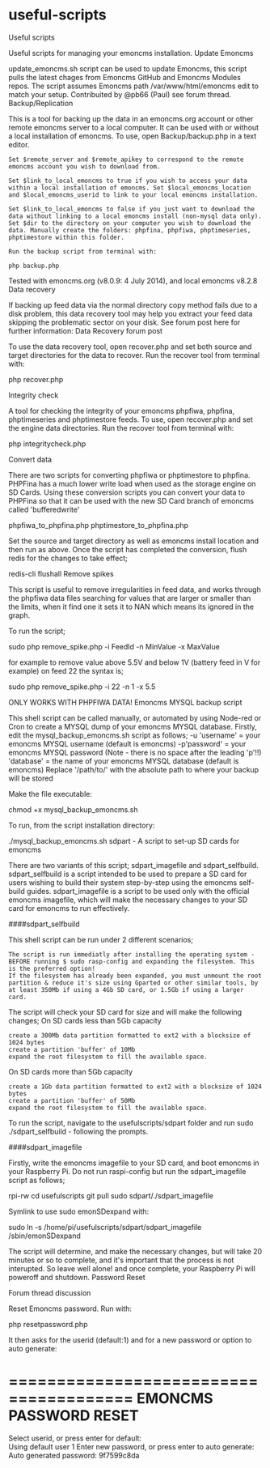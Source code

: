 # useful-scripts
Useful scripts

Useful scripts for managing your emoncms installation.
Update Emoncms

update_emoncms.sh script can be used to update Emoncms, this script pulls the latest chages from Emoncms GitHub and Emoncms Modules repos. The script assumes Emoncms path /var/www/html/emoncms edit to match your setup. Contribuited by @pb66 (Paul) see forum thread.
Backup/Replication

This is a tool for backing up the data in an emoncms.org account or other remote emoncms server to a local computer. It can be used with or without a local installation of emoncms. To use, open Backup/backup.php in a text editor.

    Set $remote_server and $remote_apikey to correspond to the remote emoncms account you wish to download from.

    Set $link_to_local_emoncms to true if you wish to access your data within a local installation of emoncms. Set $local_emoncms_location and $local_emoncms_userid to link to your local emoncms installation.

    Set $link_to_local_emoncms to false if you just want to download the data without linking to a local emoncms install (non-mysql data only). Set $dir to the directory on your computer you wish to download the data. Manually create the folders: phpfina, phpfiwa, phptimeseries, phptimestore within this folder.

    Run the backup script from terminal with:

    php backup.php

Tested with emoncms.org (v8.0.9: 4 July 2014), and local emoncms v8.2.8
Data recovery

If backing up feed data via the normal directory copy method fails due to a disk problem, this data recovery tool may help you extract your feed data skipping the problematic sector on your disk. See forum post here for further information: Data Recovery forum post

To use the data recovery tool, open recover.php and set both source and target directories for the data to recover. Run the recover tool from terminal with:

php recover.php

Integrity check

A tool for checking the integrity of your emoncms phpfiwa, phpfina, phptimeseries and phptimestore feeds. To use, open recover.php and set the engine data directories. Run the recover tool from terminal with:

php integritycheck.php

Convert data

There are two scripts for converting phpfiwa or phptimestore to phpfina. PHPFina has a much lower write load when used as the storage engine on SD Cards. Using these conversion scripts you can convert your data to PHPFina so that it can be used with the new SD Card branch of emoncms called 'bufferedwrite'

phpfiwa_to_phpfina.php
phptimestore_to_phpfina.php

Set the source and target directory as well as emoncms install location and then run as above.
Once the script has completed the conversion, flush redis for the changes to take effect;

redis-cli flushall
Remove spikes

This script is useful to remove irregularities in feed data, and works through the phpfiwa data files searching for values that are larger or smaller than the limits, when it find one it sets it to NAN which means its ignored in the graph.

To run the script;

sudo php remove_spike.php -i FeedId -n MinValue -x MaxValue

for example to remove value above 5.5V and below 1V (battery feed in V for example) on feed 22 the syntax is;

sudo php remove_spike.php -i 22 -n 1 -x 5.5

ONLY WORKS WITH PHPFIWA DATA!
Emoncms MYSQL backup script

This shell script can be called manually, or automated by using Node-red or Cron to create a MYSQL dump of your emoncms MYSQL database.
Firstly, edit the mysql_backup_emoncms.sh script as follows;
-u 'username' = your emoncms MYSQL username (default is emoncms)
-p'password' = your emoncms MYSQL password (Note - there is no space after the leading 'p'!!)
'database' = the name of your emoncms MYSQL database (default is emoncms)
Replace '/path/to/' with the absolute path to where your backup will be stored

Make the file executable:

chmod +x mysql_backup_emoncms.sh

To run, from the script installation directory:

./mysql_backup_emoncms.sh
sdpart - A script to set-up SD cards for emoncms

There are two variants of this script; sdpart_imagefile and sdpart_selfbuild.
sdpart_selfbuild is a script intended to be used to prepare a SD card for users wishing to build their system step-by-step using the emoncms self-build guides. sdpart_imagefile is a script to be used only with the official emoncms imagefile, which will make the necessary changes to your SD card for emoncms to run effectively.

####sdpart_selfbuild

This shell script can be run under 2 different scenarios;

    The script is run immediatly after installing the operating system - BEFORE running $ sudo rasp-config and expanding the filesystem. This is the preferred option!
    If the filesystem has already been expanded, you must unmount the root partition & reduce it's size using Gparted or other similar tools, by at least 350Mb if using a 4Gb SD card, or 1.5Gb if using a larger card.

The script will check your SD card for size and will make the following changes;
On SD cards less than 5Gb capacity

    create a 300Mb data partition formatted to ext2 with a blocksize of 1024 bytes
    create a partition 'buffer' of 10Mb
    expand the root filesystem to fill the available space.

On SD cards more than 5Gb capacity

    create a 1Gb data partition formatted to ext2 with a blocksize of 1024 bytes
    create a partition 'buffer' of 50Mb
    expand the root filesystem to fill the available space.

To run the script, navigate to the usefulscripts/sdpart folder and run sudo ./sdpart_selfbuild - following the prompts.

####sdpart_imagefile

Firstly, write the emoncms imagefile to your SD card, and boot emoncms in your Raspberry Pi.
Do not run raspi-config but run the sdpart_imagefile script as follows;

rpi-rw
cd usefulscripts
git pull
sudo sdpart/./sdpart_imagefile

Symlink to use sudo emonSDexpand with:

sudo ln -s /home/pi/usefulscripts/sdpart/sdpart_imagefile /sbin/emonSDexpand

The script will determine, and make the necessary changes, but will take 20 minutes or so to complete, and it's important that the process is not interupted.
So leave well alone! and once complete, your Raspberry Pi will poweroff and shutdown.
Password Reset

Forum thread discussion

Reset Emoncms password. Run with:

php resetpassword.php

It then asks for the userid (default:1) and for a new password or option to auto generate:

=======================================
EMONCMS PASSWORD RESET
=======================================
Select userid, or press enter for default:  
Using default user 1
Enter new password, or press enter to auto generate:        
Auto generated password: 9f7599c8da
